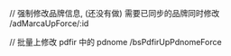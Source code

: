 // 强制修改品牌信息, (还没有做) 需要已同步的品牌同时修改
/adMarcaUpForce/:id

// 批量上修改 pdfir 中的 pdnome
/bsPdfirUpPdnomeForce